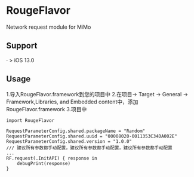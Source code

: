 # RougeFlavor
Network request module for MiMo

## Support
· > iOS 13.0

## Usage

1.导入RougeFlavor.framework到您的项目中
2.在项目-> Target -> General -> Framework,Libraries, and Embedded content中，添加RougeFlavor.framework
3.项目中 
``` 
import RougeFlavor 
```
```
RequestParameterConfig.shared.packageName = "Random"
RequestParameterConfig.shared.uuid = "00008020-0011353C34DA002E"
RequestParameterConfig.shared.version = "1.0.0"
/// 建议所有参数都手动配置，建议所有参数都手动配置，建议所有参数都手动配置
...
RF.request(.InitAPI) { response in
    debugPrint(response)
}
```
